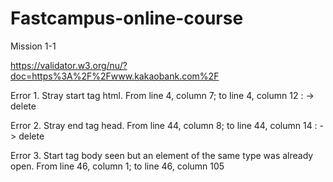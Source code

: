 # Fastcampus-online-course
Mission 1-1

https://validator.w3.org/nu/?doc=https%3A%2F%2Fwww.kakaobank.com%2F

Error 1.
Stray start tag html.
From line 4, column 7; to line 4, column 12
: <head><html> -> delete <html>

Error 2.
Stray end tag head.
From line 44, column 8; to line 44, column 14
: </html></head> -> delete </head>

Error 3.
Start tag body seen but an element of the same type was already open.
From line 46, column 1; to line 46, column 105
 


